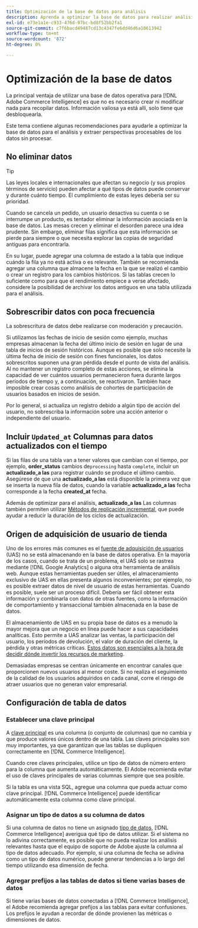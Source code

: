 ```yaml
---
title: Optimización de la base de datos para análisis
description: Aprenda a optimizar la base de datos para realizar análisis.
exl-id: e73e1a1e-c933-476d-97bc-bd8f52bb2fa1
source-git-commit: c7f6bacd49487cd13c4347fe6dd46d6a10613942
workflow-type: tm+mt
source-wordcount: '872'
ht-degree: 0%

---
```


# Optimización de la base de datos

La principal ventaja de utilizar una base de datos operativa para [!DNL Adobe Commerce Intelligence] es que no es necesario crear ni modificar nada para recopilar datos. Información valiosa ya está allí, solo tiene que desbloquearla.

Este tema contiene algunas recomendaciones para ayudarle a optimizar la base de datos para el análisis y extraer perspectivas procesables de los datos sin procesar.

## No eliminar datos

>[!TIP]
>
>Las leyes locales e internacionales que afectan su negocio (y sus propios términos de servicio) pueden afectar a qué tipos de datos puede conservar y durante cuánto tiempo. El cumplimiento de estas leyes debería ser su prioridad.

Cuando se cancela un pedido, un usuario desactiva su cuenta o se interrumpe un producto, es tentador eliminar la información asociada en la base de datos. Las mesas crecen y eliminar el desorden parece una idea prudente. Sin embargo, eliminar filas significa que esta información se pierde para siempre o que necesita explorar las copias de seguridad antiguas para encontrarla.

En su lugar, puede agregar una columna de estado a la tabla que indique cuándo la fila ya no está activa o es relevante. También se recomienda agregar una columna que almacene la fecha en la que se realizó el cambio o crear un registro para los cambios históricos. Si las tablas crecen lo suficiente como para que el rendimiento empiece a verse afectado, considere la posibilidad de archivar los datos antiguos en una tabla utilizada para el análisis.

## Sobrescribir datos con poca frecuencia

La sobrescritura de datos debe realizarse con moderación y precaución.

Si utilizamos las fechas de inicio de sesión como ejemplo, muchas empresas almacenan la fecha del último inicio de sesión en lugar de una tabla de inicios de sesión históricos. Aunque es posible que solo necesite la última fecha de inicio de sesión con fines funcionales, los datos sobrescritos suponen una gran pérdida desde el punto de vista del análisis. Al no mantener un registro completo de estas acciones, se elimina la capacidad de ver cuántos usuarios permanecieron fuera durante largos períodos de tiempo y, a continuación, se reactivaron. También hace imposible crear cosas como análisis de cohortes de participación de usuarios basados en inicios de sesión.

Por lo general, si actualiza un registro debido a algún tipo de acción del usuario, no sobrescriba la información sobre una acción anterior o independiente del usuario.

## Incluir `Updated_at` Columnas para datos actualizados con el tiempo

Si las filas de una tabla van a tener valores que cambian con el tiempo, por ejemplo, **order\_status** cambios de`processing` hasta `complete`, incluir un **actualizado\_a las** para registrar cuándo se produce el último cambio. Asegúrese de que una **actualizado\_a las** está disponible la primera vez que se inserta la nueva fila de datos, cuando la variable **actualizado\_a las** fecha corresponde a la fecha **created\_at** fecha.

Además de optimizar para el análisis, **actualizado\_a las** Las columnas también permiten utilizar [Métodos de replicación incremental](../data-analyst/data-warehouse-mgr/cfg-replication-methods.md), que puede ayudar a reducir la duración de los ciclos de actualización.

## Origen de adquisición de usuario de tienda

Uno de los errores más comunes es el [fuente de adquisición de usuarios](../data-analyst/analysis/google-track-user-acq.md) (UAS) no se está almacenando en la base de datos operativa. En la mayoría de los casos, cuando se trata de un problema, el UAS solo se rastrea mediante [!DNL Google Analytics] o alguna otra herramienta de análisis web. Aunque estas herramientas pueden ser útiles, el almacenamiento exclusivo de UAS en ellas presenta algunos inconvenientes; por ejemplo, no es posible extraer datos de nivel de usuario de estas herramientas. Cuando es posible, suele ser un proceso difícil. Debería ser fácil obtener esta información y combinarla con datos de otras fuentes, como la información de comportamiento y transaccional también almacenada en la base de datos.

El almacenamiento de UAS en su propia base de datos es a menudo la mayor mejora que un negocio en línea puede hacer a sus capacidades analíticas. Esto permite a UAS analizar las ventas, la participación del usuario, los períodos de devolución, el valor de duración del cliente, la pérdida y otras métricas críticas. [Estos datos son esenciales a la hora de decidir dónde invertir los recursos de marketing](../data-analyst/analysis/most-value-source-channel.md).

Demasiadas empresas se centran únicamente en encontrar canales que proporcionen nuevos usuarios al menor coste. Si no realiza el seguimiento de la calidad de los usuarios adquiridos en cada canal, corre el riesgo de atraer usuarios que no generan valor empresarial.

## Configuración de tabla de datos

### Establecer una clave principal

A [clave principal](https://en.wikipedia.org/wiki/Unique_key) es una columna (o conjunto de columnas) que no cambia y que produce valores únicos dentro de una tabla. Las claves principales son muy importantes, ya que garantizan que las tablas se dupliquen correctamente en [!DNL Commerce Intelligence].

Cuando cree claves principales, utilice un tipo de datos de número entero para la columna que aumenta automáticamente. El Adobe recomienda evitar el uso de claves principales de varias columnas siempre que sea posible.

Si la tabla es una vista SQL, agregue una columna que pueda actuar como clave principal. [!DNL Commerce Intelligence] puede identificar automáticamente esta columna como clave principal.

### Asignar un tipo de datos a su columna de datos

Si una columna de datos no tiene un asignado [tipo de datos](https://en.wikipedia.org/wiki/Data_type), [!DNL Commerce Intelligence] averigua qué tipo de datos utilizar. Si el sistema no lo adivina correctamente, es posible que no pueda realizar los análisis relevantes hasta que el equipo de soporte de Adobe ajuste la columna al tipo de datos adecuado. Por ejemplo, si una columna de fecha se adivina como un tipo de datos numérico, puede generar tendencias a lo largo del tiempo utilizando esa dimensión de fecha.

### Agregar prefijos a las tablas de datos si tiene varias bases de datos

Si tiene varias bases de datos conectadas a [!DNL Commerce Intelligence], el Adobe recomienda agregar prefijos a las tablas para evitar confusiones. Los prefijos le ayudan a recordar de dónde provienen las métricas o dimensiones de datos.
